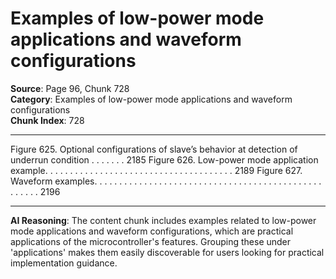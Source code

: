 # Examples of low-power mode applications and waveform configurations

**Source**: Page 96, Chunk 728  
**Category**: Examples of low-power mode applications and waveform configurations  
**Chunk Index**: 728

---

Figure 625. Optional configurations of slave’s behavior at detection of underrun condition . . . . . . . 2185
Figure 626. Low-power mode application example. . . . . . . . . . . . . . . . . . . . . . . . . . . . . . . . . . . . . . 2189
Figure 627. Waveform examples. . . . . . . . . . . . . . . . . . . . . . . . . . . . . . . . . . . . . . . . . . . . . . . . . . . . 2196

---

**AI Reasoning**: The content chunk includes examples related to low-power mode applications and waveform configurations, which are practical applications of the microcontroller's features. Grouping these under 'applications' makes them easily discoverable for users looking for practical implementation guidance.
